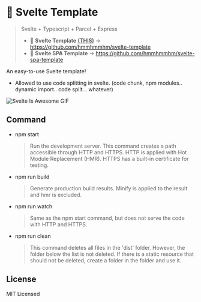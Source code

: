 # 🚧  Svelte Template

> Svelte + Typescript + Parcel + Express
>
> + 👋 **Svelte Template** **<u>(THIS)</u>** -> https://github.com/hmmhmmhm/svelte-template
> + 🚀 **Svelte SPA Template** -> https://github.com/hmmhmmhm/svelte-spa-template



An easy-to-use Svelte template!

- Allowed to use code splitting in svelte. (code chunk, npm modules.. dynamic import.. code split... whatever)

![Svelte Is Awesome GIF](https://i.imgur.com/JmY3EHH.gif)



## Command

- npm start

  > Run the development server. This command creates a path accessible through HTTP and HTTPS. HTTP is applied with Hot Module Replacement (HMR). HTTPS has a built-in certificate for testing.

- npm run build

  > Generate production build results. Minify is applied to the result and hmr is excluded.

- npm run watch

  > Same as the npm start command, but does not serve the code with HTTP and HTTPS.

- npm run clean

  > This command deletes all files in the 'dist' folder. However, the folder below the list is not deleted. If there is a static resource that should not be deleted, create a folder in the folder and use it.



## License

MIT Licensed